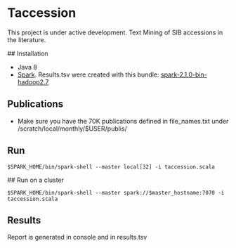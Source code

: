 # Taccession 
This project is under active development.
Text Mining of SIB accessions in the literature. 

## Installation
* Java 8
* [Spark](http://spark.apache.org/downloads.html). Results.tsv were created with this bundle: [spark-2.1.0-bin-hadoop2.7](http://d3kbcqa49mib13.cloudfront.net/spark-2.1.0-bin-hadoop2.7.tgz)

## Publications
* Make sure you have the 70K publications defined in file_names.txt under /scratch/local/monthly/$USER/publis/

## Run
```shell
$SPARK_HOME/bin/spark-shell --master local[32] -i taccession.scala
```

## Run on a cluster
```shell
$SPARK_HOME/bin/spark-shell --master spark://$master_hostname:7070 -i taccession.scala
```

## Results
Report is generated in console and in results.tsv

